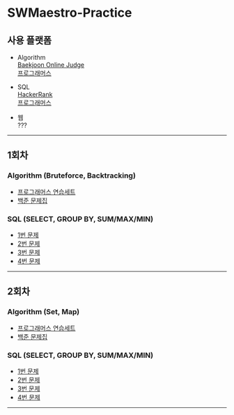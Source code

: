 # SWMaestro-Practice

## 사용 플랫폼
- Algorithm  
[Baekjoon Online Judge](https://www.acmicpc.net/)  
[프로그래머스](https://school.programmers.co.kr/learn/challenges?order=recent&page=1&languages=cpp%2Cpython3)  

- SQL  
[HackerRank](https://www.hackerrank.com/domains/sql)  
[프로그래머스](https://school.programmers.co.kr/learn/challenges?order=recent&page=1&languages=mysql%2Coracle)

- 웹  
???
---
## 1회차
### Algorithm (Bruteforce, Backtracking)  
- [프로그래머스 연습세트](https://school.programmers.co.kr/learn/courses/30/parts/12230)  
- [백준 문제집](https://www.acmicpc.net/group/workbook/view/16230/51702)

### SQL (SELECT, GROUP BY, SUM/MAX/MIN)
- [1번 문제](https://school.programmers.co.kr/learn/courses/30/lessons/131697)  
- [2번 문제](https://school.programmers.co.kr/learn/courses/30/lessons/132201)  
- [3번 문제](https://school.programmers.co.kr/learn/courses/30/lessons/132202)  
- [4번 문제](https://school.programmers.co.kr/learn/courses/30/lessons/132203)  
---

## 2회차
### Algorithm (Set, Map)  
- [프로그래머스 연습세트](https://school.programmers.co.kr/learn/courses/30/parts/12077)  
- [백준 문제집](https://www.acmicpc.net/group/workbook/view/16230/51839)

### SQL (SELECT, GROUP BY, SUM/MAX/MIN)
- [1번 문제](https://school.programmers.co.kr/learn/courses/30/lessons/133024)  
- [2번 문제](https://school.programmers.co.kr/learn/courses/30/lessons/133025)  
- [3번 문제](https://school.programmers.co.kr/learn/courses/30/lessons/133026)  
- [4번 문제](https://school.programmers.co.kr/learn/courses/30/lessons/133027)  
---
